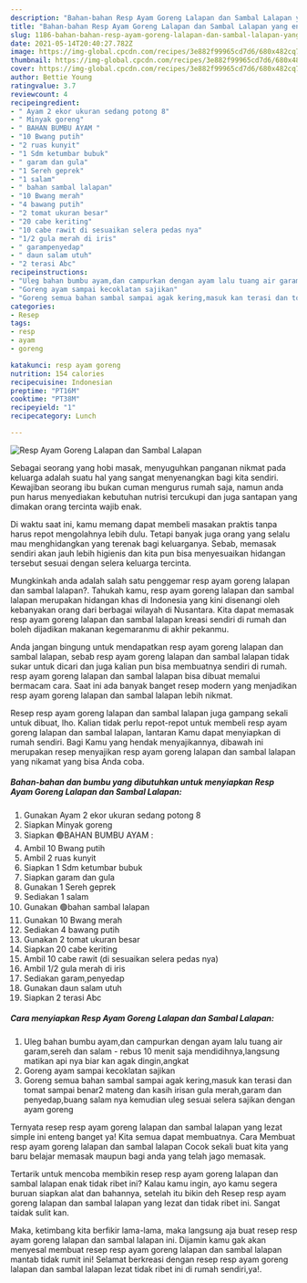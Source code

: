 ```yaml
---
description: "Bahan-bahan Resp Ayam Goreng Lalapan dan Sambal Lalapan yang enak dan Mudah Dibuat"
title: "Bahan-bahan Resp Ayam Goreng Lalapan dan Sambal Lalapan yang enak dan Mudah Dibuat"
slug: 1186-bahan-bahan-resp-ayam-goreng-lalapan-dan-sambal-lalapan-yang-enak-dan-mudah-dibuat
date: 2021-05-14T20:40:27.782Z
image: https://img-global.cpcdn.com/recipes/3e882f99965cd7d6/680x482cq70/resp-ayam-goreng-lalapan-dan-sambal-lalapan-foto-resep-utama.jpg
thumbnail: https://img-global.cpcdn.com/recipes/3e882f99965cd7d6/680x482cq70/resp-ayam-goreng-lalapan-dan-sambal-lalapan-foto-resep-utama.jpg
cover: https://img-global.cpcdn.com/recipes/3e882f99965cd7d6/680x482cq70/resp-ayam-goreng-lalapan-dan-sambal-lalapan-foto-resep-utama.jpg
author: Bettie Young
ratingvalue: 3.7
reviewcount: 4
recipeingredient:
- " Ayam 2 ekor ukuran sedang potong 8"
- " Minyak goreng"
- " BAHAN BUMBU AYAM "
- "10 Bwang putih"
- "2 ruas kunyit"
- "1 Sdm ketumbar bubuk"
- " garam dan gula"
- "1 Sereh geprek"
- "1 salam"
- " bahan sambal lalapan"
- "10 Bwang merah"
- "4 bawang putih"
- "2 tomat ukuran besar"
- "20 cabe keriting"
- "10 cabe rawit di sesuaikan selera pedas nya"
- "1/2 gula merah di iris"
- " garampenyedap"
- " daun salam utuh"
- "2 terasi Abc"
recipeinstructions:
- "Uleg bahan bumbu ayam,dan campurkan dengan ayam lalu tuang air garam,sereh dan salam  rebus 10 menit saja mendidihnya,langsung matikan api nya biar kan agak dingin,angkat"
- "Goreng ayam sampai kecoklatan sajikan"
- "Goreng semua bahan sambal sampai agak kering,masuk kan terasi dan tomat sampai benar2 mateng dan kasih irisan gula merah,garam dan penyedap,buang salam nya kemudian uleg sesuai selera sajikan dengan ayam goreng"
categories:
- Resep
tags:
- resp
- ayam
- goreng

katakunci: resp ayam goreng 
nutrition: 154 calories
recipecuisine: Indonesian
preptime: "PT16M"
cooktime: "PT38M"
recipeyield: "1"
recipecategory: Lunch

---
```



![Resp Ayam Goreng Lalapan dan Sambal Lalapan](https://img-global.cpcdn.com/recipes/3e882f99965cd7d6/680x482cq70/resp-ayam-goreng-lalapan-dan-sambal-lalapan-foto-resep-utama.jpg)

Sebagai seorang yang hobi masak, menyuguhkan panganan nikmat pada keluarga adalah suatu hal yang sangat menyenangkan bagi kita sendiri. Kewajiban seorang ibu bukan cuman mengurus rumah saja, namun anda pun harus menyediakan kebutuhan nutrisi tercukupi dan juga santapan yang dimakan orang tercinta wajib enak.

Di waktu  saat ini, kamu memang dapat membeli masakan praktis tanpa harus repot mengolahnya lebih dulu. Tetapi banyak juga orang yang selalu mau menghidangkan yang terenak bagi keluarganya. Sebab, memasak sendiri akan jauh lebih higienis dan kita pun bisa menyesuaikan hidangan tersebut sesuai dengan selera keluarga tercinta. 



Mungkinkah anda adalah salah satu penggemar resp ayam goreng lalapan dan sambal lalapan?. Tahukah kamu, resp ayam goreng lalapan dan sambal lalapan merupakan hidangan khas di Indonesia yang kini disenangi oleh kebanyakan orang dari berbagai wilayah di Nusantara. Kita dapat memasak resp ayam goreng lalapan dan sambal lalapan kreasi sendiri di rumah dan boleh dijadikan makanan kegemaranmu di akhir pekanmu.

Anda jangan bingung untuk mendapatkan resp ayam goreng lalapan dan sambal lalapan, sebab resp ayam goreng lalapan dan sambal lalapan tidak sukar untuk dicari dan juga kalian pun bisa membuatnya sendiri di rumah. resp ayam goreng lalapan dan sambal lalapan bisa dibuat memalui bermacam cara. Saat ini ada banyak banget resep modern yang menjadikan resp ayam goreng lalapan dan sambal lalapan lebih nikmat.

Resep resp ayam goreng lalapan dan sambal lalapan juga gampang sekali untuk dibuat, lho. Kalian tidak perlu repot-repot untuk membeli resp ayam goreng lalapan dan sambal lalapan, lantaran Kamu dapat menyiapkan di rumah sendiri. Bagi Kamu yang hendak menyajikannya, dibawah ini merupakan resep menyajikan resp ayam goreng lalapan dan sambal lalapan yang nikamat yang bisa Anda coba.

<!--inarticleads1-->

##### Bahan-bahan dan bumbu yang dibutuhkan untuk menyiapkan Resp Ayam Goreng Lalapan dan Sambal Lalapan:

1. Gunakan  Ayam 2 ekor ukuran sedang potong 8
1. Siapkan  Minyak goreng
1. Siapkan  🟢BAHAN BUMBU AYAM :
1. Ambil 10 Bwang putih
1. Ambil 2 ruas kunyit
1. Siapkan 1 Sdm ketumbar bubuk
1. Siapkan  garam dan gula
1. Gunakan 1 Sereh geprek
1. Sediakan 1 salam
1. Gunakan  🟢bahan sambal lalapan
1. Gunakan 10 Bwang merah
1. Sediakan 4 bawang putih
1. Gunakan 2 tomat ukuran besar
1. Siapkan 20 cabe keriting
1. Ambil 10 cabe rawit (di sesuaikan selera pedas nya)
1. Ambil 1/2 gula merah di iris
1. Sediakan  garam,penyedap
1. Gunakan  daun salam utuh
1. Siapkan 2 terasi Abc




<!--inarticleads2-->

##### Cara menyiapkan Resp Ayam Goreng Lalapan dan Sambal Lalapan:

1. Uleg bahan bumbu ayam,dan campurkan dengan ayam lalu tuang air garam,sereh dan salam  - rebus 10 menit saja mendidihnya,langsung matikan api nya biar kan agak dingin,angkat
1. Goreng ayam sampai kecoklatan sajikan
1. Goreng semua bahan sambal sampai agak kering,masuk kan terasi dan tomat sampai benar2 mateng dan kasih irisan gula merah,garam dan penyedap,buang salam nya kemudian uleg sesuai selera sajikan dengan ayam goreng




Ternyata resep resp ayam goreng lalapan dan sambal lalapan yang lezat simple ini enteng banget ya! Kita semua dapat membuatnya. Cara Membuat resp ayam goreng lalapan dan sambal lalapan Cocok sekali buat kita yang baru belajar memasak maupun bagi anda yang telah jago memasak.

Tertarik untuk mencoba membikin resep resp ayam goreng lalapan dan sambal lalapan enak tidak ribet ini? Kalau kamu ingin, ayo kamu segera buruan siapkan alat dan bahannya, setelah itu bikin deh Resep resp ayam goreng lalapan dan sambal lalapan yang lezat dan tidak ribet ini. Sangat taidak sulit kan. 

Maka, ketimbang kita berfikir lama-lama, maka langsung aja buat resep resp ayam goreng lalapan dan sambal lalapan ini. Dijamin kamu gak akan menyesal membuat resep resp ayam goreng lalapan dan sambal lalapan mantab tidak rumit ini! Selamat berkreasi dengan resep resp ayam goreng lalapan dan sambal lalapan lezat tidak ribet ini di rumah sendiri,ya!.

